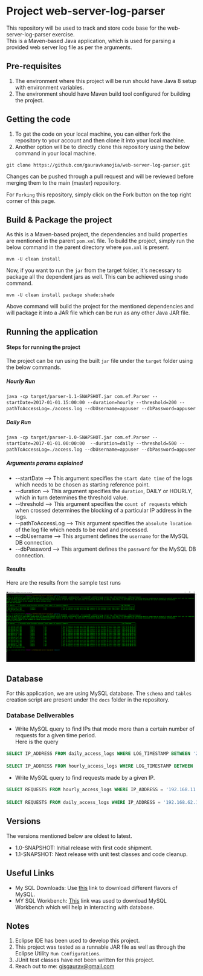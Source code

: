 # Project web-server-log-parser
This repository will be used to track and store code base for the web-server-log-parser exercise.<br/>
This is a Maven-based Java application, which is used for parsing a provided web server log file as per the arguments.

## Pre-requisites
1.  The environment where this project will be run should have Java 8 setup with environment variables.
2.  The environment should have Maven build tool configured for building the project.

## Getting the code
1.  To get the code on your local machine, you can either fork the repository to your account and then clone it into your local machine.
2.  Another option will be to directly clone this repository using the below command in your local machine.

```script
git clone https://github.com/gauravkanojia/web-server-log-parser.git
```

Changes can be pushed through a pull request and will be reviewed before merging them to the main (master) repository.

For `Forking` this repository, simply click on the Fork button on the top right corner of this page.


## Build & Package the project
As this is a Maven-based project, the dependencies and build properties are mentioned in the parent `pom.xml` file. To build the project, simply run the below command in the parent directory where `pom.xml` is present.

```script
mvn -U clean install
```

Now, if you want to run the `jar` from the target folder, it's necessary to package all the dependent jars as well. This can be achieved using `shade` command.
```script
mvn -U clean install package shade:shade
```
Above command will build the project for the mentioned dependencies and will package it into a JAR file which can be run as any other Java JAR file.

## Running the application
#### Steps for running the project
The project can be run using the built `jar` file under the `target` folder using the below commands.

##### Hourly Run
```script
java -cp target/parser-1.1-SNAPSHOT.jar com.ef.Parser --startDate=2017-01-01.15:00:00 --duration=hourly --threshold=200 --pathToAccessLog=./access.log --dbUsername=appuser --dbPassword=appuser
```

##### Daily Run
```script
java -cp target/parser-1.0-SNAPSHOT.jar com.ef.Parser --startDate=2017-01-01.00:00:00  --duration=daily --threshold=500 --pathToAccessLog=./access.log --dbUsername=appuser --dbPassword=appuser
```
##### Arguments params explained
*   --startDate --> This argument specifies the `start date time` of the logs which needs to be chosen as starting reference point.
*   --duration --> This argument specifies the `duration`, DAILY or HOURLY, which in turn determines the threshold value.
*   --threshold --> This argument specifies the `count of requests` which when crossed determines the blocking of a particular IP address in the logs.
*   --pathToAccessLog --> This argument specifies the `absolute location` of the log file which needs to be read and processed.
*   --dbUsername --> This argument defines the `username` for the MySQL DB connection.
*   --dbPassword --> This argument defines the `password` for the MySQL DB connection.

#### Results
Here are the results from the sample test runs

![Test_Run_Results](./docs/results.png?raw=true "Test Run Results")

## Database
For this application, we are using MySQL database. The `schema` and `tables` creation script are present under the `docs` folder in the repository.
### Database Deliverables
*   Write MySQL query to find IPs that mode more than a certain number of requests for a given time period.
<br>Here is the query</br>

```sql
SELECT IP_ADDRESS FROM daily_access_logs WHERE LOG_TIMESTAMP BETWEEN '2017-01-01.13:00:00' AND '2017-01-01.14:00:00' AND REQUESTS >= 100;

SELECT IP_ADDRESS FROM hourly_access_logs WHERE LOG_TIMESTAMP BETWEEN '2017-01-01.13:00:00' AND '2017-01-01.14:00:00' AND REQUESTS >= 200;
```

*   Write MySQL query to find requests made by a given IP.

```sql
SELECT REQUESTS FROM hourly_access_logs WHERE IP_ADDRESS = '192.168.11.231';

SELECT REQUESTS FROM daily_access_logs WHERE IP_ADDRESS = '192.168.62.176';
```
## Versions
The versions mentioned below are oldest to latest. <br/>
*   1.0-SNAPSHOT: Initial release with first code shipment.
*   1.1-SNAPSHOT: Next release with unit test classes and code cleanup.

## Useful Links
*   My SQL Downloads: Use [this](https://dev.mysql.com/downloads/) link to download different flavors of MySQL.  
*   MY SQL Workbench: [This](https://dev.mysql.com/downloads/workbench/) link was used to download MySQL Workbench which will help in interacting with database.

## Notes
1.  Eclipse IDE has been used to develop this project.
2.  This project was tested as a runnable JAR file as well as through the Eclipse Utility `Run Configurations`.
3.  JUnit test classes have not been written for this project.
4.  Reach out to me: gisgaurav@gmail.com
